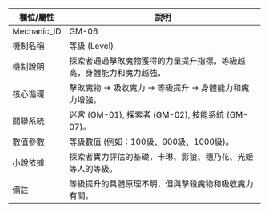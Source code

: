 | 欄位/屬性 | 說明 |
|---|---|
| Mechanic_ID | GM-06 |
| 機制名稱 | 等級 (Level) |
| 機制說明 | 探索者通過擊敗魔物獲得的力量提升指標。等級越高，身體能力和魔力越強。 |
| 核心循環 | 擊敗魔物 -> 吸收魔力 -> 等級提升 -> 身體能力和魔力增強。 |
| 關聯系統 | 迷宮 (GM-01), 探索者 (GM-02), 技能系統 (GM-07)。 |
| 數值參數 | 等級數值 (例如：100級、900級、1000級)。 |
| 小說依據 | 探索者實力評估的基礎，卡琳、影狼、穗乃花、光姬等人的等級。 |
| 備註 | 等級提升的具體原理不明，但與擊殺魔物和吸收魔力有關。 |
